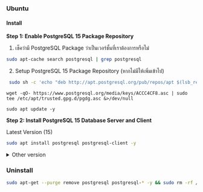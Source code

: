 
### Ubuntu

#### Install

**Step 1: Enable PostgreSQL 15 Package Repository**
1. เช็คว่ามี PostgreSQL Package ว่าเป็นเวอร์ชั้นที่เราต้องการหรือไม่
```bash
sudo apt-cache search postgresql | grep postgresql
```
2. Setup PostgreSQL 15 Package Repository (หากไม่มีให้เพิ่มเข้าไป)
```bash
 sudo sh -c 'echo "deb http://apt.postgresql.org/pub/repos/apt $(lsb_release -cs)-pgdg main" > /etc/apt/sources.list.d/pgdg.list'
```
```
wget -qO- https://www.postgresql.org/media/keys/ACCC4CF8.asc | sudo tee /etc/apt/trusted.gpg.d/pgdg.asc &>/dev/null
```
```
sudo apt update -y
```
**Step 2: Install PostgreSQL 15 Database Server and Client**

Latest Version (15)
```bash
sudo apt install postgresql postgresql-client -y
```
<details><summary>Other version</summary>

</details>

<!-- ```bash
sudo systemctl enable postgresql
sudo systemctl start postgresql
```
```bash
systemctl status postgresql
```
```bash
sudo -u postgres psql -c "SELECT version();"
```
```bash
psql --version
``` -->

### Uninstall
```bash
sudo apt-get --purge remove postgresql postgresql-* -y && sudo rm -rf /var/lib/postgresql/ && sudo rm -rf /var/log/postgresql/ && sudo rm -rf /etc/postgresql/
```